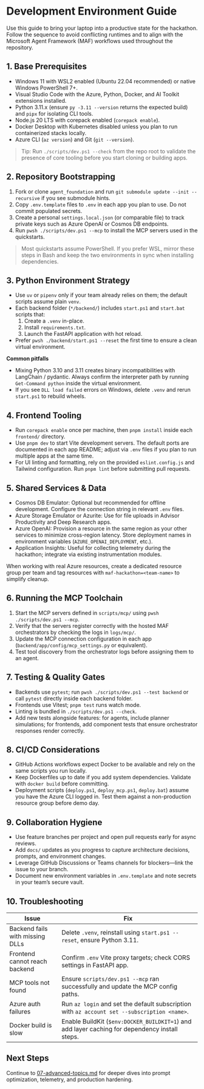 # Development Environment Guide

Use this guide to bring your laptop into a productive state for the hackathon. Follow the sequence to avoid conflicting runtimes and to align with the Microsoft Agent Framework (MAF) workflows used throughout the repository.

## 1. Base Prerequisites

- Windows 11 with WSL2 enabled (Ubuntu 22.04 recommended) or native Windows PowerShell 7+.
- Visual Studio Code with the Azure, Python, Docker, and AI Toolkit extensions installed.
- Python 3.11.x (ensure `py -3.11 --version` returns the expected build) and `pipx` for isolating CLI tools.
- Node.js 20 LTS with corepack enabled (`corepack enable`).
- Docker Desktop with Kubernetes disabled unless you plan to run containerized stacks locally.
- Azure CLI (`az version`) and Git (`git --version`).

> Tip: Run `./scripts/dev.ps1 --check` from the repo root to validate the presence of core tooling before you start cloning or building apps.

## 2. Repository Bootstrapping

1. Fork or clone `agent_foundation` and run `git submodule update --init --recursive` if you see submodule hints.
2. Copy `.env.template` files to `.env` in each app you plan to use. Do not commit populated secrets.
3. Create a personal `settings.local.json` (or comparable file) to track private keys such as Azure OpenAI or Cosmos DB endpoints.
4. Run `pwsh ./scripts/dev.ps1 --mcp` to install the MCP servers used in the quickstarts.

> Most quickstarts assume PowerShell. If you prefer WSL, mirror these steps in Bash and keep the two environments in sync when installing dependencies.

## 3. Python Environment Strategy

- Use `uv` or `pipenv` only if your team already relies on them; the default scripts assume plain `venv`.
- Each backend folder (`*/backend/`) includes `start.ps1` and `start.bat` scripts that:
  1. Create a `.venv` in-place.
  2. Install `requirements.txt`.
  3. Launch the FastAPI application with hot reload.
- Prefer `pwsh ./backend/start.ps1 --reset` the first time to ensure a clean virtual environment.

**Common pitfalls**
- Mixing Python 3.10 and 3.11 creates binary incompatibilities with LangChain / pydantic. Always confirm the interpreter path by running `Get-Command python` inside the virtual environment.
- If you see `DLL load failed` errors on Windows, delete `.venv` and rerun `start.ps1` to rebuild wheels.

## 4. Frontend Tooling

- Run `corepack enable` once per machine, then `pnpm install` inside each `frontend/` directory.
- Use `pnpm dev` to start Vite development servers. The default ports are documented in each app README; adjust via `.env` files if you plan to run multiple apps at the same time.
- For UI linting and formatting, rely on the provided `eslint.config.js` and Tailwind configuration. Run `pnpm lint` before submitting pull requests.

## 5. Shared Services & Data

- Cosmos DB Emulator: Optional but recommended for offline development. Configure the connection string in relevant `.env` files.
- Azure Storage Emulator or Azurite: Use for file uploads in Advisor Productivity and Deep Research apps.
- Azure OpenAI: Provision a resource in the same region as your other services to minimize cross-region latency. Store deployment names in environment variables (`AZURE_OPENAI_DEPLOYMENT`, etc.).
- Application Insights: Useful for collecting telemetry during the hackathon; integrate via existing instrumentation modules.

When working with real Azure resources, create a dedicated resource group per team and tag resources with `maf-hackathon=<team-name>` to simplify cleanup.

## 6. Running the MCP Toolchain

1. Start the MCP servers defined in `scripts/mcp/` using `pwsh ./scripts/dev.ps1 --mcp`.
2. Verify that the servers register correctly with the hosted MAF orchestrators by checking the logs in `logs/mcp/`.
3. Update the MCP connection configuration in each app (`backend/app/config/mcp_settings.py` or equivalent).
4. Test tool discovery from the orchestrator logs before assigning them to an agent.

## 7. Testing & Quality Gates

- Backends use `pytest`; run `pwsh ./scripts/dev.ps1 --test backend` or call `pytest` directly inside each backend folder.
- Frontends use Vitest; `pnpm test` runs watch mode.
- Linting is bundled in `./scripts/dev.ps1 --check`.
- Add new tests alongside features: for agents, include planner simulations; for frontends, add component tests that ensure orchestrator responses render correctly.

## 8. CI/CD Considerations

- GitHub Actions workflows expect Docker to be available and rely on the same scripts you run locally.
- Keep Dockerfiles up to date if you add system dependencies. Validate with `docker build` before committing.
- Deployment scripts (`deploy.ps1`, `deploy_mcp.ps1`, `deploy.bat`) assume you have the Azure CLI logged in. Test them against a non-production resource group before demo day.

## 9. Collaboration Hygiene

- Use feature branches per project and open pull requests early for async reviews.
- Add `docs/` updates as you progress to capture architecture decisions, prompts, and environment changes.
- Leverage GitHub Discussions or Teams channels for blockers—link the issue to your branch.
- Document new environment variables in `.env.template` and note secrets in your team’s secure vault.

## 10. Troubleshooting

| Issue | Fix |
| --- | --- |
| Backend fails with missing DLLs | Delete `.venv`, reinstall using `start.ps1 --reset`, ensure Python 3.11. |
| Frontend cannot reach backend | Confirm `.env` Vite proxy targets; check CORS settings in FastAPI app. |
| MCP tools not found | Ensure `scripts/dev.ps1 --mcp` ran successfully and update the MCP config paths. |
| Azure auth failures | Run `az login` and set the default subscription with `az account set --subscription <name>`. |
| Docker build is slow | Enable BuildKit (`$env:DOCKER_BUILDKIT=1`) and add layer caching for dependency install steps. |

## Next Steps

Continue to [07-advanced-topics.md](./07-advanced-topics.md) for deeper dives into prompt optimization, telemetry, and production hardening.
